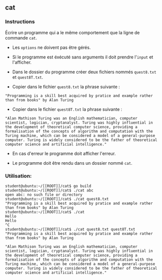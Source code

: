 ## cat

### Instructions

Écrire un programme qui a le même comportement que la ligne de commande `cat`.

- Les `options` ne doivent pas être gérés.

- Si le programme est éxécuté sans arguments il doit prendre l'`input` et l'afficher.

- Dans le dossier du programme créer deux fichiers nommés `quest8.txt` et `quest8T.txt`.

- Copier dans le fichier `quest8.txt` la phrase suivante :

`"Programming is a skill best acquired by pratice and example rather than from books" by Alan Turing`

- Copier dans le fichier `quest8T.txt` la phrase suivante :

`"Alan Mathison Turing was an English mathematician, computer scientist, logician, cryptanalyst. Turing was highly influential in the development of theoretical computer science, providing a formalisation of the concepts of algorithm and computation with the Turing machine, which can be considered a model of a general-purpose computer. Turing is widely considered to be the father of theoretical computer science and artificial intelligence."`

- En cas d'erreur le programme doit afficher l'erreur.

- Le programme doit être rendu dans un dossier nommé `cat`.

### Utilisation:

```console
student@ubuntu:~/[[ROOT]]/cat$ go build
student@ubuntu:~/[[ROOT]]/cat$ ./cat abc
open abc: no such file or directory
student@ubuntu:~/[[ROOT]]/cat$ ./cat quest8.txt
"Programming is a skill best acquired by pratice and example rather than from books" by Alan Turing
student@ubuntu:~/[[ROOT]]/cat$ ./cat
Hello
Hello
^C
student@ubuntu:~/[[ROOT]]/cat$ ./cat quest8.txt quest8T.txt
"Programming is a skill best acquired by pratice and example rather than from books" by Alan Turing

"Alan Mathison Turing was an English mathematician, computer scientist, logician, cryptanalyst. Turing was highly influential in the development of theoretical computer science, providing a formalisation of the concepts of algorithm and computation with the Turing machine, which can be considered a model of a general-purpose computer. Turing is widely considered to be the father of theoretical computer science and artificial intelligence."
```
